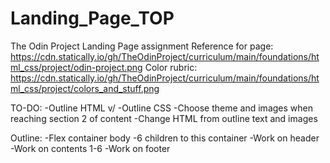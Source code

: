 # Landing_Page_TOP
The Odin Project Landing Page assignment
Reference for page: https://cdn.statically.io/gh/TheOdinProject/curriculum/main/foundations/html_css/project/odin-project.png
Color rubric: https://cdn.statically.io/gh/TheOdinProject/curriculum/main/foundations/html_css/project/colors_and_stuff.png


TO-DO:
-Outline HTML v/
-Outline CSS
    -Choose theme and images when reaching section 2 of content
-Change HTML from outline text and images

Outline:
-Flex container body
    -6 children to this container
-Work on header
-Work on contents 1-6
-Work on footer




